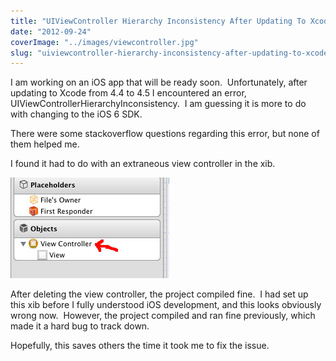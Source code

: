 ```yaml
---
title: "UIViewController Hierarchy Inconsistency After Updating To Xcode 4.5"
date: "2012-09-24"
coverImage: "../images/viewcontroller.jpg"
slug: "uiviewcontroller-hierarchy-inconsistency-after-updating-to-xcode-4-5"
---
```


I am working on an iOS app that will be ready soon.  Unfortunately, after updating to Xcode from 4.4 to 4.5 I encountered an error, UIViewControllerHierarchyInconsistency.  I am guessing it is more to do with changing to the iOS 6 SDK.

There were some stackoverflow questions regarding this error, but none of them helped me.

I found it had to do with an extraneous view controller in the xib.

[![](../images/viewcontroller.jpg "viewcontroller")](http://chrisgriffing.com/wp-content/uploads/2012/11/viewcontroller.jpg)

After deleting the view controller, the project compiled fine.  I had set up this xib before I fully understood iOS development, and this looks obviously wrong now.  However, the project compiled and ran fine previously, which made it a hard bug to track down.

Hopefully, this saves others the time it took me to fix the issue.
